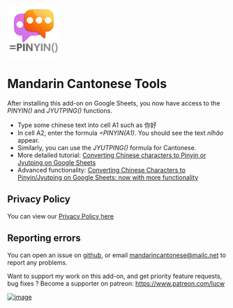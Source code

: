 ![image](mandarin_cantonese_tools_logo.png)

Mandarin Cantonese Tools
========================

After installing this add-on on Google Sheets, you now have access to the *PINYIN()* and *JYUTPING()* functions.
- Type some chinese text into cell A1 such as 你好
- In cell A2, enter the formula *=PINYIN(A1)*. You should see the text *nǐhǎo* appear.
- Similarly, you can use the *JYUTPING()* formula for Cantonese.
- More detailed tutorial: [Converting Chinese characters to Pinyin or Jyutping on Google Sheets](https://medium.com/@lucw/converting-chinese-characters-to-pinyin-or-jyutping-on-google-sheets-eb12cca669cb)
- Advanced functionality: [Converting Chinese Characters to Pinyin/Jyutping on Google Sheets: now with more functionality](https://medium.com/@lucw/converting-chinese-characters-to-pinyin-jyutping-on-google-sheets-now-with-more-functionality-5047692950bf)

Privacy Policy
--------------
You can view our [Privacy Policy here](/PRIVACY)

Reporting errors
----------------
You can open an issue on [github](https://github.com/lucwastiaux/mandarin-cantonese-api/issues), or email [mandarincantonese@mailc.net](mailto:mandarincantonese@mailc.net) to report any problems. 

Want to support my work on this add-on, and get priority feature requests, bug fixes ? Become a supporter on patreon: https://www.patreon.com/lucw

[![image](https://c5.patreon.com/external/logo/become_a_patron_button.png)](https://www.patreon.com/lucw)
